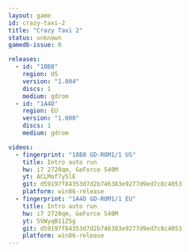 ```yaml
---
layout: game
id: crazy-taxi-2
title: "Crazy Taxi 2"
status: unknown
gamedb-issue: 0

releases:
  - id: "18B8"
    region: US
    version: "1.004"
    discs: 1
    medium: gdrom
  - id: "1A4D"
    region: EU
    version: "1.000"
    discs: 1
    medium: gdrom

videos:
  - fingerprint: "18B8 GD-ROM1/1 US"
    title: Intro auto run
    hw: i7 2720qm, GeForce 540M
    yt: ACLMof7y5lE
    git: d59197f84353d7d2b746383e9277d9ed7c8c4053
    platform: win86-release
  - fingerprint: "1A4D GD-ROM1/1 EU"
    title: Intro auto run
    hw: i7 2720qm, GeForce 540M
    yt: 5VWyqB11Z5g
    git: d59197f84353d7d2b746383e9277d9ed7c8c4053
    platform: win86-release
---
```

